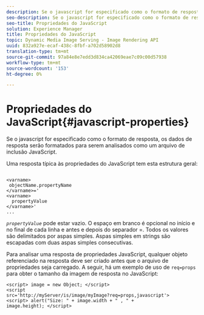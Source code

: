 ```yaml
---
description: Se o javascript for especificado como o formato de resposta, os dados de resposta serão formatados para serem analisados como um arquivo de inclusão JavaScript.
seo-description: Se o javascript for especificado como o formato de resposta, os dados de resposta serão formatados para serem analisados como um arquivo de inclusão JavaScript.
seo-title: Propriedades do JavaScript
solution: Experience Manager
title: Propriedades do JavaScript
topic: Dynamic Media Image Serving - Image Rendering API
uuid: 832a927e-ecaf-438c-8fbf-a702d58902d8
translation-type: tm+mt
source-git-commit: 97a84e8e7edd3d834ca42069eae7c09c00d57938
workflow-type: tm+mt
source-wordcount: '153'
ht-degree: 0%

---
```



# Propriedades do JavaScript{#javascript-properties}

Se o javascript for especificado como o formato de resposta, os dados de resposta serão formatados para serem analisados como um arquivo de inclusão JavaScript.

Uma resposta típica às propriedades do JavaScript tem esta estrutura geral:

```
           
<varname> 
 objectName.propertyName 
</varname>=' 
<varname>
  propertyValue 
</varname>' 
...
```

*`propertyValue`* pode estar vazio. O espaço em branco é opcional no início e no final de cada linha e antes e depois do separador =. Todos os valores são delimitados por aspas simples. Aspas simples em strings são escapadas com duas aspas simples consecutivas.

Para analisar uma resposta de propriedades JavaScript, qualquer objeto referenciado na resposta deve ser criado antes que o arquivo de propriedades seja carregado. A seguir, há um exemplo de uso de `req=props` para obter o tamanho da imagem de resposta no JavaScript:

```
<script> image = new Object; </script> 
<script 
src='http://myServer/is/image/myImage?req=props,javascript'> 
<script> alert("Size: " + image.width + " , " + 
image.height); </script>
```

